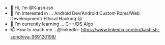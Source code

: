 - 👋 Hi, I’m @K-ash-ish
- 👀 I’m interested in ... Android Dev/Android Custom Roms/Web Develeopment/ Ethical Hacking :smiley:
- 🌱 I’m currently learning ... C++/DS Algo
- 📫 How to reach me ...@linkedIn- https://www.linkedin.com/in/kashish-sondhiya-969120198/

<!---
K-ash-ish/K-ash-ish is a ✨ special ✨ repository because its `README.md` (this file) appears on your GitHub profile.
You can click the Preview link to take a look at your changes.
--->
